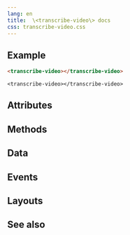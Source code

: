 ```yaml
---
lang: en
title:  \<transcribe-video\> docs
css: transcribe-video.css
---
```


<main>


## Example


```html
<transcribe-video></transcribe-video>
```

```{=html}
<transcribe-video></transcribe-video>
```





## Attributes



## Methods



## Data



## Events



## Layouts



## See also

</main>


<script type="module">
import {TranscribeVideo} from './TranscribeVideo.js'

window.transcribeVideo = document.querySelector('transcribe-video')
</script>

